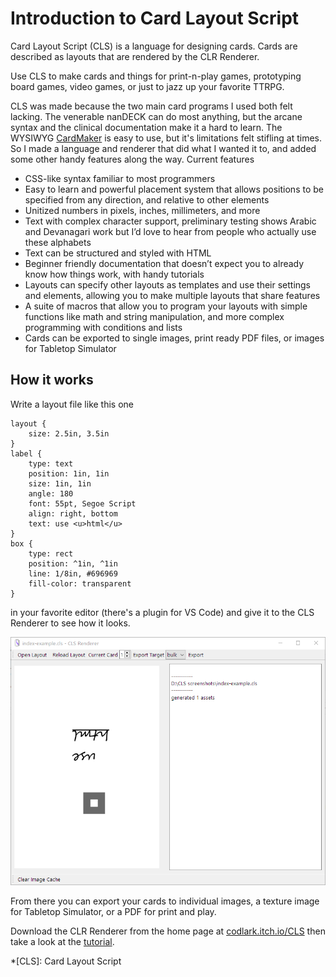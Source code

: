 # Introduction to Card Layout Script

Card Layout Script (CLS) is a language for designing cards. Cards are described as layouts that are rendered by the CLR Renderer.

Use CLS to make cards and things for print-n-play games, prototyping board games, video games, or just to jazz up your favorite TTRPG.

CLS was made because the two main card programs I used both felt lacking. The venerable nanDECK can do most anything, but the arcane syntax and the clinical documentation make it a hard to learn. The WYSIWYG [CardMaker](https://github.com/nhmkdev/cardmaker) is easy to use, but it's limitations felt stifling at times.  So I made a language and renderer that did what I wanted it to, and added some other handy features along the way. Current features

  -  CSS-like syntax familiar to most programmers
  -  Easy to learn and powerful placement system that allows positions to be specified from any direction, and relative to other elements
  -  Unitized numbers in pixels, inches, millimeters, and more
  -  Text with complex character support, preliminary testing shows Arabic and Devanagari work but I’d love to hear from people who actually use these alphabets
  -  Text can be structured and styled with HTML
  -  Beginner friendly documentation that doesn’t expect you to already know how things work, with handy tutorials
  -  Layouts can specify other layouts as templates and use their settings and elements, allowing you to make multiple layouts that share features
  -  A suite of macros that allow you to program your layouts with simple functions like math and string manipulation, and more complex programming with conditions and lists
  -  Cards can be exported to single images, print ready PDF files, or images for Tabletop Simulator


## How it works
Write a layout file like this one

    layout {
        size: 2.5in, 3.5in
    }
    label {
        type: text
        position: 1in, 1in
        size: 1in, 1in
        angle: 180
        font: 55pt, Segoe Script
        align: right, bottom
        text: use <u>html</u>
    }
    box {
        type: rect
        position: ^1in, ^1in
        line: 1/8in, #696969
        fill-color: transparent
    }

in your favorite editor (there's a plugin for VS Code) and give it to the CLS Renderer to see how it looks.

![](./img/index-shot.png)

From there you can export your cards to individual images, a texture image for Tabletop Simulator, or a PDF for print and play.

Download the CLR Renderer from the home page at [codlark.itch.io/CLS](https://codlark.itch.io/CLS) then take a look at the [tutorial](./Tutorial/).

*[CLS]: Card Layout Script